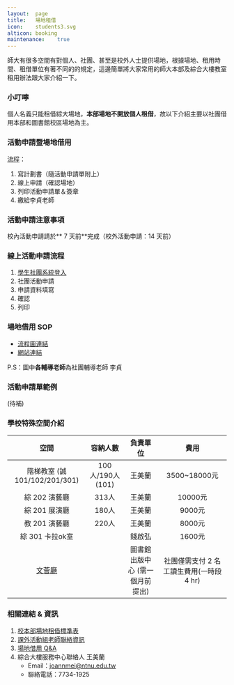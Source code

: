 ```yaml
---
layout:  page
title:   場地租借
icon:    students3.svg
alticon: booking
maintenance:    true
---
```


師大有很多空間有對個人、社團、甚至是校外人士提供場地，根據場地、租用時間、租借單位有著不同的的規定，這邊簡單將大家常用的師大本部及綜合大樓教室租用辦法跟大家介紹一下。

### 小叮嚀
個人名義只能租借綜大場地，**本部場地不開放個人租借**，故以下介紹主要以社團借用本部和圖書館校區場地為主。

### 活動申請暨場地借用
[流程](http://activity.sa.ntnu.edu.tw/files/13-1002-393.php)：

1. 寫計劃書（隨活動申請單附上）
2. 線上申請（確認場地）
3. 列印活動申請單＆簽章
4. 繳給李貞老師

### 活動申請注意事項
校內活動申請請於** 7 天前**完成（校外活動申請：14 天前）

### 線上活動申請流程
1. [學生社團系統登入](http://ap.itc.ntnu.edu.tw/club/StdtLoginCtrl)
2. 社團活動申請
3. 申請資料填寫
4. 確認
5. 列印

### 場地借用 SOP
- [流程圖連結](http://activity.sa.ntnu.edu.tw/ezfiles/2/1002/img/62/134534268.jpg)
- [網站連結](http://activity.sa.ntnu.edu.tw/files/13-1002-394.php)

P.S：圖中**各輔導老師**為社團輔導老師 李貞

### 活動申請單範例
(待補)

### 學校特殊空間介紹

空間|容納人數|負責單位|費用
:-:|:-----:|:-----:|:-:
階梯教室 (誠101/102/201/301)|100人/190人(101)|王美蘭|3500~18000元
綜 202 演藝廳|313人|王美蘭|10000元
綜 201 展演廳|180人|王美蘭|9000元
教 201 演藝廳|220人|王美蘭|8000元
綜 301 卡拉ok室|   |錢啟弘|1600元
[文薈廳](http://www.lib.ntnu.edu.tw/service/readme/whh_apply.pdf)|      |圖書館出版中心 (需一個月前提出)|社團僅需支付 2 名工讀生費用(一時段 4 hr)

### 相關連結 & 資訊
1. [校本部場地租借標準表](http://www.ntnu.edu.tw/ga/area/)
2. [課外活動組老師聯絡資訊](http://activity.sa.ntnu.edu.tw/files/11-1002-82.php  )
3. [場地借用 Q&A](http://www.ga.ntnu.edu.tw/qa.aspx)
4. 綜合大樓服務中心聯絡人 王美蘭
	- Email：joannmei@ntnu.edu.tw
	- 聯絡電話：7734-1925
